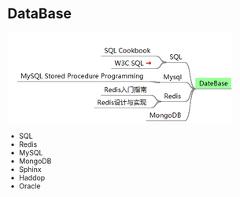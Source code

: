 # DataBase

![database.png](database.png)

- SQL
- Redis
- MySQL
- MongoDB
- Sphinx
- Haddop
- Oracle
